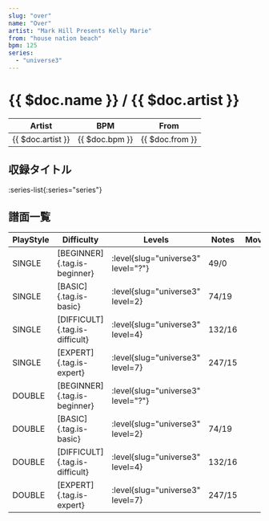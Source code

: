 ```yaml
---
slug: "over"
name: "Over"
artist: "Mark Hill Presents Kelly Marie"
from: "house nation beach"
bpm: 125
series:
  - "universe3"
---
```


# {{ $doc.name }} / {{ $doc.artist }}

|Artist|BPM|From|
|------|---|----|
|{{ $doc.artist }}|{{ $doc.bpm }}|{{ $doc.from }}|

## 収録タイトル

:series-list{:series="series"}

## 譜面一覧

|PlayStyle|Difficulty|Levels|Notes|Movie|
|---------|----------|------|-----|-----|
|SINGLE|[BEGINNER]{.tag.is-beginner}|<div class="field is-grouped is-grouped-multiline"> :level{slug="universe3" level="?"}</div>|49/0||
|SINGLE|[BASIC]{.tag.is-basic}|<div class="field is-grouped is-grouped-multiline"> :level{slug="universe3" level=2}</div>|74/19||
|SINGLE|[DIFFICULT]{.tag.is-difficult}|<div class="field is-grouped is-grouped-multiline"> :level{slug="universe3" level=4}</div>|132/16||
|SINGLE|[EXPERT]{.tag.is-expert}|<div class="field is-grouped is-grouped-multiline"> :level{slug="universe3" level=7}</div>|247/15||
|DOUBLE|[BEGINNER]{.tag.is-beginner}|<div class="field is-grouped is-grouped-multiline"> :level{slug="universe3" level="?"}</div>|||
|DOUBLE|[BASIC]{.tag.is-basic}|<div class="field is-grouped is-grouped-multiline"> :level{slug="universe3" level=2}</div>|74/19||
|DOUBLE|[DIFFICULT]{.tag.is-difficult}|<div class="field is-grouped is-grouped-multiline"> :level{slug="universe3" level=4}</div>|132/16||
|DOUBLE|[EXPERT]{.tag.is-expert}|<div class="field is-grouped is-grouped-multiline"> :level{slug="universe3" level=7}</div>|247/15||
